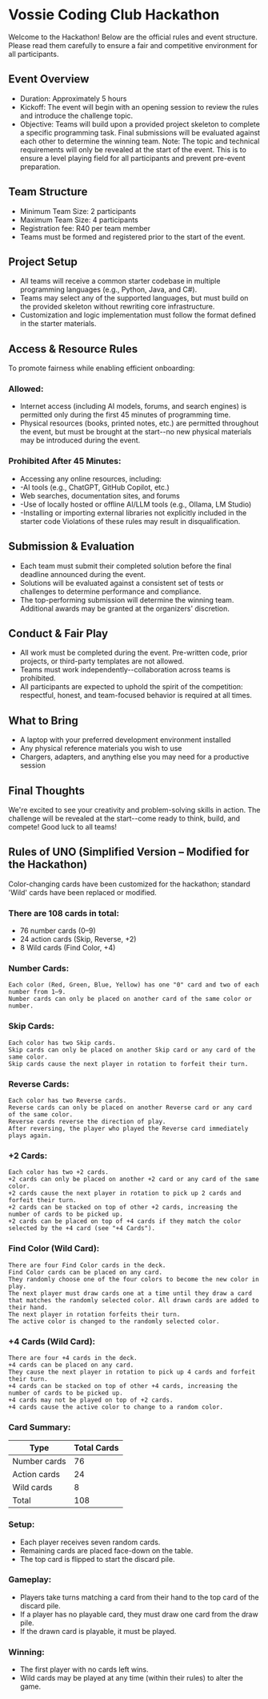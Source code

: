 # **Vossie Coding Club Hackathon**

Welcome to the Hackathon! Below are the official rules and event structure. Please read them carefully to ensure a fair and competitive environment for all participants.
## Event Overview
-	Duration: Approximately 5 hours
-	Kickoff: The event will begin with an opening session to review the rules and introduce the challenge topic.
-	Objective: Teams will build upon a provided project skeleton to complete a specific programming task. Final submissions will be evaluated against each other to determine the winning team.
Note: The topic and technical requirements will only be revealed at the start of the event. This is to ensure a level playing field for all participants and prevent pre-event preparation.

## Team Structure
-	Minimum Team Size: 2 participants
-	Maximum Team Size: 4 participants
-	Registration fee: R40 per team member
-	Teams must be formed and registered prior to the start of the event.
## Project Setup
-	All teams will receive a common starter codebase in multiple programming languages (e.g., Python, Java, and C#).
-	Teams may select any of the supported languages, but must build on the provided skeleton without rewriting core infrastructure.
-	Customization and logic implementation must follow the format defined in the starter materials.
 
## Access & Resource Rules
To promote fairness while enabling efficient onboarding:
### Allowed:
-	Internet access (including AI models, forums, and search engines) is permitted only during the first 45 minutes of programming time.
-	Physical resources (books, printed notes, etc.) are permitted throughout the event, but must be brought at the start--no new physical materials may be introduced during the event.
### Prohibited After 45 Minutes:
-	Accessing any online resources, including:
-	-AI tools (e.g., ChatGPT, GitHub Copilot, etc.)
-	Web searches, documentation sites, and forums
-	-Use of locally hosted or offline AI/LLM tools (e.g., Ollama, LM Studio)
-	-Installing or importing external libraries not explicitly included in the starter code
Violations of these rules may result in disqualification.

## Submission & Evaluation
-	Each team must submit their completed solution before the final deadline announced during the event.
-	Solutions will be evaluated against a consistent set of tests or challenges to determine performance and compliance.
-	The top-performing submission will determine the winning team. Additional awards may be granted at the organizers' discretion.
 

## Conduct & Fair Play
-	All work must be completed during the event. Pre-written code, prior projects, or third-party templates are not allowed.
-	Teams must work independently--collaboration across teams is prohibited.
-	All participants are expected to uphold the spirit of the competition: respectful, honest, and team-focused behavior is required at all times.
## What to Bring
-	A laptop with your preferred development environment installed
-	Any physical reference materials you wish to use
-	Chargers, adapters, and anything else you may need for a productive session
## Final Thoughts
We're excited to see your creativity and problem-solving skills in action. The challenge will be
revealed at the start--come ready to think, build, and compete!
Good luck to all teams!



## Rules of UNO (Simplified Version – Modified for the Hackathon)
Color-changing cards have been customized for the hackathon; standard 'Wild' cards have been replaced or modified.

### There are 108 cards in total:
- 76 number cards (0–9)
- 24 action cards (Skip, Reverse, +2)
- 8 Wild cards (Find Color, +4)

### Number Cards:
	Each color (Red, Green, Blue, Yellow) has one "0" card and two of each number from 1–9.
	Number cards can only be placed on another card of the same color or number.

### Skip Cards:
	Each color has two Skip cards.
	Skip cards can only be placed on another Skip card or any card of the same color.
	Skip cards cause the next player in rotation to forfeit their turn.

### Reverse Cards:
	Each color has two Reverse cards.
	Reverse cards can only be placed on another Reverse card or any card of the same color.
	Reverse cards reverse the direction of play.
	After reversing, the player who played the Reverse card immediately plays again.

### +2 Cards:
	Each color has two +2 cards.
	+2 cards can only be placed on another +2 card or any card of the same color.
	+2 cards cause the next player in rotation to pick up 2 cards and forfeit their turn.
	+2 cards can be stacked on top of other +2 cards, increasing the number of cards to be picked up.
	+2 cards can be placed on top of +4 cards if they match the color selected by the +4 card (see "+4 Cards").

### Find Color (Wild Card):
	There are four Find Color cards in the deck.
	Find Color cards can be placed on any card.
	They randomly choose one of the four colors to become the new color in play.
	The next player must draw cards one at a time until they draw a card that matches the randomly selected color. All drawn cards are added to their hand.
	The next player in rotation forfeits their turn.
	The active color is changed to the randomly selected color.

### +4 Cards (Wild Card):
	There are four +4 cards in the deck.
	+4 cards can be placed on any card.
	They cause the next player in rotation to pick up 4 cards and forfeit their turn.
	+4 cards can be stacked on top of other +4 cards, increasing the number of cards to be picked up.
	+4 cards may not be played on top of +2 cards.
	+4 cards cause the active color to change to a random color.

### Card Summary:
| Type         | Total Cards |
| ------------ | ----------- |
| Number cards | 76          |
| Action cards | 24          |
| Wild cards   | 8           |
| Total        | 108         |

### Setup:
- Each player receives seven random cards.
- Remaining cards are placed face-down on the table.
- The top card is flipped to start the discard pile.

### Gameplay:
- Players take turns matching a card from their hand to the top card of the discard pile.
- If a player has no playable card, they must draw one card from the draw pile.
- If the drawn card is playable, it must be played.

### Winning:
- The first player with no cards left wins.
- Wild cards may be played at any time (within their rules) to alter the game.
